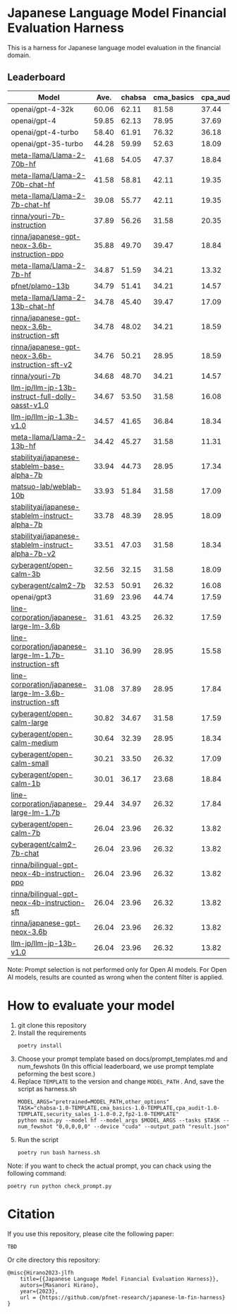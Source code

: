# Japanese Language Model Financial Evaluation Harness
This is a harness for Japanese language model evaluation in the financial domain.

## Leaderboard
<!-- lb start -->
| Model | Ave. | chabsa | cma_basics | cpa_audit | fp2 | security_sales_1 |
| --- | --- | --- | --- | --- | --- | --- |
| openai/gpt-4-32k | 60.06 | 62.11 | 81.58 | 37.44 | 50.74 | 68.42 |
| openai/gpt-4 | 59.85 | 62.13 | 78.95 | 37.69 | 50.32 | 70.18 |
| openai/gpt-4-turbo | 58.40 | 61.91 | 76.32 | 36.18 | 50.95 | 66.67 |
| openai/gpt-35-turbo | 44.28 | 59.99 | 52.63 | 18.09 | 29.26 | 61.40 |
| [meta-llama/Llama-2-70b-hf](https://huggingface.co/meta-llama/Llama-2-70b-hf) | 41.68 | 54.05 | 47.37 | 18.84 | 32.00 | 56.14 |
| [meta-llama/Llama-2-70b-chat-hf](https://huggingface.co/meta-llama/Llama-2-70b-chat-hf) | 41.58 | 58.81 | 42.11 | 19.35 | 28.00 | 59.65 |
| [meta-llama/Llama-2-7b-chat-hf](https://huggingface.co/meta-llama/Llama-2-7b-chat-hf) | 39.08 | 55.77 | 42.11 | 19.35 | 29.05 | 49.12 |
| [rinna/youri-7b-instruction](https://huggingface.co/rinna/youri-7b-instruction) | 37.89 | 56.26 | 31.58 | 20.35 | 28.63 | 52.63 |
| [rinna/japanese-gpt-neox-3.6b-instruction-ppo](https://huggingface.co/rinna/japanese-gpt-neox-3.6b-instruction-ppo) | 35.88 | 49.70 | 39.47 | 18.84 | 24.00 | 47.37 |
| [meta-llama/Llama-2-7b-hf](https://huggingface.co/meta-llama/Llama-2-7b-hf) | 34.87 | 51.59 | 34.21 | 13.32 | 26.11 | 49.12 |
| [pfnet/plamo-13b](https://huggingface.co/pfnet/plamo-13b) | 34.79 | 51.41 | 34.21 | 14.57 | 24.63 | 49.12 |
| [meta-llama/Llama-2-13b-chat-hf](https://huggingface.co/meta-llama/Llama-2-13b-chat-hf) | 34.78 | 45.40 | 39.47 | 17.09 | 26.32 | 45.61 |
| [rinna/japanese-gpt-neox-3.6b-instruction-sft](https://huggingface.co/rinna/japanese-gpt-neox-3.6b-instruction-sft) | 34.78 | 48.02 | 34.21 | 18.59 | 25.68 | 47.37 |
| [rinna/japanese-gpt-neox-3.6b-instruction-sft-v2](https://huggingface.co/rinna/japanese-gpt-neox-3.6b-instruction-sft-v2) | 34.76 | 50.21 | 28.95 | 18.59 | 26.95 | 49.12 |
| [rinna/youri-7b](https://huggingface.co/rinna/youri-7b) | 34.68 | 48.70 | 34.21 | 14.57 | 25.05 | 50.88 |
| [llm-jp/llm-jp-13b-instruct-full-dolly-oasst-v1.0](https://huggingface.co/llm-jp/llm-jp-13b-instruct-full-dolly-oasst-v1.0) | 34.67 | 53.50 | 31.58 | 16.08 | 24.84 | 47.37 |
| [llm-jp/llm-jp-1.3b-v1.0](https://huggingface.co/llm-jp/llm-jp-1.3b-v1.0) | 34.57 | 41.65 | 36.84 | 18.34 | 23.37 | 52.63 |
| [meta-llama/Llama-2-13b-hf](https://huggingface.co/meta-llama/Llama-2-13b-hf) | 34.42 | 45.27 | 31.58 | 11.31 | 27.79 | 56.14 |
| [stabilityai/japanese-stablelm-base-alpha-7b](https://huggingface.co/stabilityai/japanese-stablelm-base-alpha-7b) | 33.94 | 44.73 | 28.95 | 17.34 | 27.79 | 50.88 |
| [matsuo-lab/weblab-10b](https://huggingface.co/matsuo-lab/weblab-10b) | 33.93 | 51.84 | 31.58 | 17.09 | 25.26 | 43.86 |
| [stabilityai/japanese-stablelm-instruct-alpha-7b](https://huggingface.co/stabilityai/japanese-stablelm-instruct-alpha-7b) | 33.78 | 48.39 | 28.95 | 18.09 | 26.11 | 47.37 |
| [stabilityai/japanese-stablelm-instruct-alpha-7b-v2](https://huggingface.co/stabilityai/japanese-stablelm-instruct-alpha-7b-v2) | 33.51 | 47.03 | 31.58 | 18.34 | 26.74 | 43.86 |
| [cyberagent/open-calm-3b](https://huggingface.co/cyberagent/open-calm-3b) | 32.56 | 32.15 | 31.58 | 18.09 | 24.84 | 56.14 |
| [cyberagent/calm2-7b](https://huggingface.co/cyberagent/calm2-7b) | 32.53 | 50.91 | 26.32 | 16.08 | 25.47 | 43.86 |
| openai/gpt3 | 31.69 | 23.96 | 44.74 | 17.59 | 26.53 | 45.61 |
| [line-corporation/japanese-large-lm-3.6b](https://huggingface.co/line-corporation/japanese-large-lm-3.6b) | 31.61 | 43.25 | 26.32 | 17.59 | 25.26 | 45.61 |
| [line-corporation/japanese-large-lm-1.7b-instruction-sft](https://huggingface.co/line-corporation/japanese-large-lm-1.7b-instruction-sft) | 31.10 | 36.99 | 28.95 | 15.58 | 24.84 | 49.12 |
| [line-corporation/japanese-large-lm-3.6b-instruction-sft](https://huggingface.co/line-corporation/japanese-large-lm-3.6b-instruction-sft) | 31.08 | 37.89 | 28.95 | 17.84 | 28.63 | 42.11 |
| [cyberagent/open-calm-large](https://huggingface.co/cyberagent/open-calm-large) | 30.82 | 34.67 | 31.58 | 17.59 | 24.63 | 45.61 |
| [cyberagent/open-calm-medium](https://huggingface.co/cyberagent/open-calm-medium) | 30.64 | 32.39 | 28.95 | 18.34 | 24.42 | 49.12 |
| [cyberagent/open-calm-small](https://huggingface.co/cyberagent/open-calm-small) | 30.21 | 33.50 | 26.32 | 17.09 | 25.05 | 49.12 |
| [cyberagent/open-calm-1b](https://huggingface.co/cyberagent/open-calm-1b) | 30.01 | 36.17 | 23.68 | 18.84 | 24.00 | 47.37 |
| [line-corporation/japanese-large-lm-1.7b](https://huggingface.co/line-corporation/japanese-large-lm-1.7b) | 29.44 | 34.97 | 26.32 | 17.84 | 24.21 | 43.86 |
| [cyberagent/open-calm-7b](https://huggingface.co/cyberagent/open-calm-7b) | 26.04 | 23.96 | 26.32 | 13.82 | 24.00 | 42.11 |
| [cyberagent/calm2-7b-chat](https://huggingface.co/cyberagent/calm2-7b-chat) | 26.04 | 23.96 | 26.32 | 13.82 | 24.00 | 42.11 |
| [rinna/bilingual-gpt-neox-4b-instruction-ppo](https://huggingface.co/rinna/bilingual-gpt-neox-4b-instruction-ppo) | 26.04 | 23.96 | 26.32 | 13.82 | 24.00 | 42.11 |
| [rinna/bilingual-gpt-neox-4b-instruction-sft](https://huggingface.co/rinna/bilingual-gpt-neox-4b-instruction-sft) | 26.04 | 23.96 | 26.32 | 13.82 | 24.00 | 42.11 |
| [rinna/japanese-gpt-neox-3.6b](https://huggingface.co/rinna/japanese-gpt-neox-3.6b) | 26.04 | 23.96 | 26.32 | 13.82 | 24.00 | 42.11 |
| [llm-jp/llm-jp-13b-v1.0](https://huggingface.co/llm-jp/llm-jp-13b-v1.0) | 26.04 | 23.96 | 26.32 | 13.82 | 24.00 | 42.11 |
<!-- lb end -->
Note: Prompt selection is not performed only for Open AI models. For Open AI models, results are counted as wrong when the content filter is applied.

# How to evaluate your model
 1. git clone this repository
 2. Install the requirements
    ```
    poetry install
    ```
 3. Choose your prompt template based on docs/prompt_templates.md and num_fewshots (In this official leaderboard, we use prompt template peforming the best score.)
 4. Replace `TEMPLATE` to the version and change `MODEL_PATH` . And, save the script as harness.sh
    ```
    MODEL_ARGS="pretrained=MODEL_PATH,other_options"
    TASK="chabsa-1.0-TEMPLATE,cma_basics-1.0-TEMPLATE,cpa_audit-1.0-TEMPLATE,security_sales_1-1.0-0.2,fp2-1.0-TEMPLATE"
    python main.py --model hf --model_args $MODEL_ARGS --tasks $TASK --num_fewshot "0,0,0,0,0" --device "cuda" --output_path "result.json"
    ```
 5. Run the script
    ```
    poetry run bash harness.sh
    ```

Note: if you want to check the actual prompt, you can chack using the following command:
```
poetry run python check_prompt.py
```

# Citation
If you use this repository, please cite the following paper:
```
TBD
```

Or cite directory this repository:
```
@misc{Hirano2023-jlfh
    title={{Japanese Language Model Financial Evaluation Harness}},
    autors={Masanori Hirano},
    year={2023},
    url = {https://github.com/pfnet-research/japanese-lm-fin-harness}
}
```
